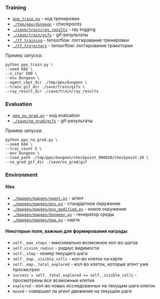 ### Training 

- [`ppo_train.py`](ppo_train.py) - код тренировки
- [`./tmp/ppo/dungeon`](./tmp/ppo/dungeon) - checkpoints
- [`./save/train/ray_results`](./save/train/ray_results) - ray logging
- [`./save/train/gifs`](./save/train/gifs) - gif-результаты
- [`./tf_training`](./tf_training) - tensorflow: логгирование тренировки
- [`./tf_trajectory`](./tf_trajectory) - tensorflow: логгирование траектории

Пример запуска:

```
python ppo_train.py \
--seed 666 \
--n_iter 500 \
--env Dungeon \
--agent_ckpt_dir ./tmp/ppo/dungeon \
--train_gif_dir ./save/train/gifs \
--ray_result_dir ./save/train/ray_results
```


### Evaluation 

- [`ppo_no_grad.py`](ppo_no_grad.py) - код evaluation
- [`./save/no_grad/gifs`](./save/no_grad/gifs) - gif-результаты 

Пример запуска:

```
python ppo_no_grad.py \
--seed 666 \
--traj_count 5 \
--env Dungeon \
--load_path ./tmp/ppo/dungeon/checkpoint_000020/checkpoint-20 \
--no_grad_gif_dir ./save/no_grad/gif
```


### Environment


#### files

- [`./mapgen/mapgen/agent.py`](./mapgen/mapgen/agent.py) - агент
- [`./mapgen/mapgen/env.py`](./mapgen/mapgen/env.py) - стандартное окружение
- [`./mapgen/mapgen/env_modified.py`](./mapgen/mapgen/env_modified.py) - новое окружение
- [`./mapgen/mapgen/dungeon.py`](./mapgen/mapgen/dungeon.py) - генератор среды
- [`./mapgen/mapgen/map.py`](./mapgen/mapgen/map.py) - карта


#### Некоторые поля, важные для формирования награды

- `self._max_steps` - максимально возможное кол-во шагов
- `self.vision_radius` - радиус видимости
- `self._step` - номер текущего шага
- `self._map._visible_cells` - кол-во клеток на карте
- `self._map._total_explored` - кол-во клеток, которые агент уже просмотрел
- `success = self._total_explored == self._visible_cells` - просмотрены все возможные клетки
- `explored` - кол-во новых исследованных на текущем шаге клеток
- `moved` - совершил ли агент движение на текущем шаге



